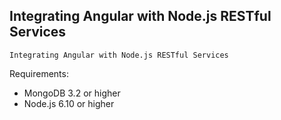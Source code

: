 ## Integrating Angular with Node.js RESTful Services 

`Integrating Angular with Node.js RESTful Services`

Requirements:

* MongoDB 3.2 or higher
* Node.js 6.10 or higher
